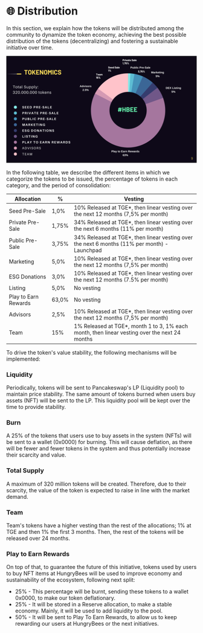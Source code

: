 # 🌐 Distribution

In this section, we explain how the tokens will be distributed among the community to dynamize the token economy, achieving the best possible distribution of the tokens (decentralizing) and fostering a sustainable initiative over time.

![](<../.gitbook/assets/image (54).png>)

In the following table, we describe the different items in which we categorize the tokens to be issued, the percentage of tokens in each category, and the period of consolidation:



| Allocation           | %     | Vesting                                                                                        |
| -------------------- | ----- | ---------------------------------------------------------------------------------------------- |
| Seed Pre-Sale        | 1,0%  | 10% Released at TGE\*, then linear vesting over the next 12 months (7,5% per month)            |
| Private Pre-Sale     | 1,75% | 34% Released at TGE\*, then linear vesting over the next 6 months (11% per month)              |
| Public Pre-Sale      | 3,75% | 34% Released at TGE\*, then linear vesting over the next 6 months (11% per month) - Launchpad  |
| Marketing            | 5,0%  | 10% Released at TGE\*, then linear vesting over the next 12 months (7,5% per month)            |
| ESG Donations        | 3,0%  | 10% Released at TGE\*, then linear vesting over the next 12 months (7.5% per month)            |
| Listing              | 5,0%  | No vesting                                                                                     |
| Play to Earn Rewards | 63,0% | No vesting                                                                                     |
| Advisors             | 2,5%  | 10% Released at TGE\*, then linear vesting over the next 12 months (7,5% per month)            |
| Team                 | 15%   | 1% Released at TGE\*, month 1 to 3, 1% each month, then linear vesting over the next 24 months |

To drive the token's value stability, the following mechanisms will be implemented:

### Liquidity

Periodically, tokens will be sent to Pancakeswap's LP (Liquidity pool) to maintain price stability. The same amount of tokens burned when users buy assets (NFT) will be sent to the LP. This liquidity pool will be kept over the time to provide stability.

### Burn

A 25% of the tokens that users use to buy assets in the system (NFTs) will be sent to a wallet (0x0000) for burning. This will cause deflation, as there will be fewer and fewer tokens in the system and thus potentially increase their scarcity and value.

### Total Supply

A maximum of 320 million tokens will be created. Therefore, due to their scarcity, the value of the token is expected to raise in line with the market demand.

### Team

Team's tokens have a higher vesting than the rest of the allocations; 1% at TGE and then 1% the first 3 months. Then, the rest of the tokens will be released over 24 months.&#x20;

### Play to Earn Rewards

On top of that, to guarantee the future of this initiative, tokens used by users to buy NFT items at HungryBees will be used to improve economy and sustainability of the ecosystem, following next split:&#x20;

* 25% - This percentage will be burnt, sending these tokens to a wallet 0x0000, to make our token deflationary.
* 25% - It will be stored in a Reserve allocation, to make a stable economy. Mainly, it will be used to add liquidity to the pool.
* 50% - It will be sent to Play To Earn Rewards, to allow us to keep rewarding our users at HungryBees or the next initiatives.
